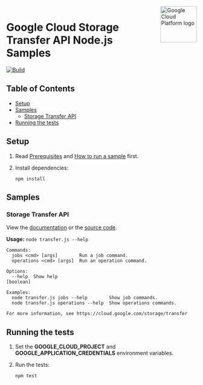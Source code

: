 <img src="https://avatars2.githubusercontent.com/u/2810941?v=3&s=96" alt="Google Cloud Platform logo" title="Google Cloud Platform" align="right" height="96" width="96"/>

# Google Cloud Storage Transfer API Node.js Samples

[![Build](https://storage.googleapis.com/cloud-docs-samples-badges/GoogleCloudPlatform/nodejs-docs-samples/nodejs-docs-samples-storage-transfer.svg)]()

## Table of Contents

* [Setup](#setup)
* [Samples](#samples)
  * [Storage Transfer API](#storage-transfer-api)
* [Running the tests](#running-the-tests)

## Setup

1.  Read [Prerequisites][prereq] and [How to run a sample][run] first.
1.  Install dependencies:

        npm install


[prereq]: ../README.md#prerequisites
[run]: ../README.md#how-to-run-a-sample

## Samples

### Storage Transfer API

View the [documentation][transfer_0_docs] or the [source code][transfer_0_code].

__Usage:__ `node transfer.js --help`

```
Commands:
  jobs <cmd> [args]        Run a job command.
  operations <cmd> [args]  Run an operation command.

Options:
  --help  Show help                                                                        [boolean]

Examples:
  node transfer.js jobs --help        Show job commands.
  node transfer.js operations --help  Show operations commands.

For more information, see https://cloud.google.com/storage/transfer
```

[transfer_0_docs]: https://cloud.google.com/storage/transfer
[transfer_0_code]: transfer.js

## Running the tests

1.  Set the **GOOGLE_CLOUD_PROJECT** and **GOOGLE_APPLICATION_CREDENTIALS** environment variables.

1.  Run the tests:

        npm test